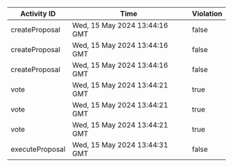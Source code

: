 | Activity ID | Time | Violation |
| --- | --- | --- |
| createProposal | Wed, 15 May 2024 13:44:16 GMT | false |
| createProposal | Wed, 15 May 2024 13:44:16 GMT | false |
| createProposal | Wed, 15 May 2024 13:44:16 GMT | false |
| vote | Wed, 15 May 2024 13:44:21 GMT | true |
| vote | Wed, 15 May 2024 13:44:21 GMT | true |
| vote | Wed, 15 May 2024 13:44:21 GMT | true |
| executeProposal | Wed, 15 May 2024 13:44:31 GMT | false |